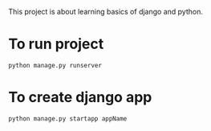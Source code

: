 This project is about learning basics of django and python.

# To run project
`python manage.py runserver`

# To create django app
`python manage.py startapp appName`


